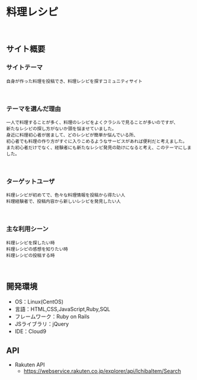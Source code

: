 # 料理レシピ
​
## サイト概要
### サイトテーマ
    自身が作った料理を投稿でき、料理レシピを探すコミュニティサイト
​
### テーマを選んだ理由
    一人で料理することが多く、料理のレシピをよくクラシルで見ることが多いのですが、
    新たなレシピの探し方がないか頭を悩ませていました。
    身近に料理初心者が居まして、どのレシピが簡単か悩んでいる所、
    初心者でも料理の作り方がすぐに入りこめるようなサービスがあれば便利だと考えました。
    また初心者だけでなく、経験者にも新たなレシピ発見の助けになると考え、このテーマにしました。
​
### ターゲットユーザ
    料理レシピが初めてで、色々な料理情報を投稿から得たい人
    料理経験者で、投稿内容から新しいレシピを発見したい人

​
### 主な利用シーン
    料理レシピを探したい時
    料理レシピの感想を知りたい時
    料理レシピの投稿する時

​
## 開発環境
- OS：Linux(CentOS)
- 言語：HTML,CSS,JavaScript,Ruby,SQL
- フレームワーク：Ruby on Rails
- JSライブラリ：jQuery
- IDE：Cloud9

## API
- Rakuten API
    - https://webservice.rakuten.co.jp/explorer/api/IchibaItem/Search